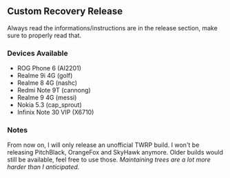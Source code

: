 ## Custom Recovery Release
Always read the informations/instructions are in the release section, make sure to properly read that.
### Devices Available
- ROG Phone 6 (AI2201) 
- Realme 9i 4G (golf)
- Realme 8 4G (nashc)
- Redmi Note 9T (cannong)
- Realme 9 4G (messi)
- Nokia 5.3 (cap_sprout)
- Infinix Note 30 VIP (X6710)
### Notes
From now on, I will only release an unofficial TWRP build. I won't be releasing PitchBlack, OrangeFox and SkyHawk anymore. Older builds would still be available, feel free to use those. _Maintaining trees are a lot more harder than I anticipated._
